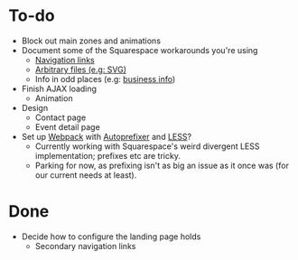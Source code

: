 # To-do

- Block out main zones and animations
- Document some of the Squarespace workarounds you're using
    - [Navigation links](https://support.squarespace.com/hc/en-us/articles/205814758-Using-links-in-your-navigation)
    - [Arbitrary files (e.g: SVG)](https://support.squarespace.com/hc/en-us/articles/205813928)
    - Info in odd places (e.g: [business info](https://support.squarespace.com/hc/en-us/articles/212872328))
- Finish AJAX loading
    - Animation
- Design
    - Contact page
    - Event detail page
- Set up [Webpack](https://github.com/webpack-contrib/extract-text-webpack-plugin/blob/webpack-1/README.md) with [Autoprefixer](https://github.com/postcss/autoprefixer#webpack) and [LESS](https://github.com/webpack-contrib/less-loader)?
    - Currently working with Squarespace's weird divergent LESS implementation; prefixes etc are tricky.
    - Parking for now, as prefixing isn't as big an issue as it once was (for our current needs at least).

# Done

- Decide how to configure the landing page holds
    - Secondary navigation links